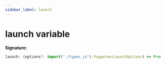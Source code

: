 ```yaml
---
sidebar_label: launch
---
```


# launch variable

**Signature:**

```typescript
launch: (options?: import("./types.js").PuppeteerLaunchOptions) => Promise<import("./types.js").Browser>
```
